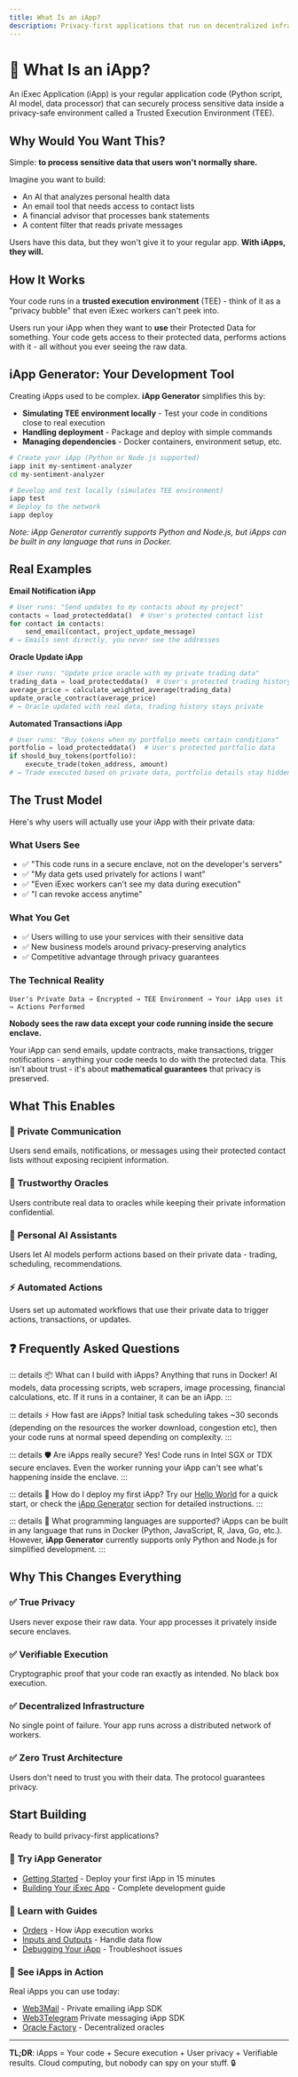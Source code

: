 ```yaml
---
title: What Is an iApp?
description: Privacy-first applications that run on decentralized infrastructure
---
```


# 🚀 What Is an iApp?

An iExec Application (iApp) is your regular application code (Python script, AI
model, data processor) that can securely process sensitive data inside a
privacy-safe environment called a Trusted Execution Environment (TEE).

## Why Would You Want This?

Simple: **to process sensitive data that users won't normally share.**

Imagine you want to build:

- An AI that analyzes personal health data
- An email tool that needs access to contact lists
- A financial advisor that processes bank statements
- A content filter that reads private messages

Users have this data, but they won't give it to your regular app. **With iApps,
they will.**

## How It Works

Your code runs in a **trusted execution environment** (TEE) - think of it as a
"privacy bubble" that even iExec workers can't peek into.

Users run your iApp when they want to **use** their Protected Data for
something. Your code gets access to their protected data, performs actions with
it - all without you ever seeing the raw data.

## iApp Generator: Your Development Tool

Creating iApps used to be complex. **iApp Generator** simplifies this by:

- **Simulating TEE environment locally** - Test your code in conditions close to
  real execution
- **Handling deployment** - Package and deploy with simple commands
- **Managing dependencies** - Docker containers, environment setup, etc.

```bash
# Create your iApp (Python or Node.js supported)
iapp init my-sentiment-analyzer
cd my-sentiment-analyzer

# Develop and test locally (simulates TEE environment)
iapp test
# Deploy to the network
iapp deploy
```

_Note: iApp Generator currently supports Python and Node.js, but iApps can be
built in any language that runs in Docker._

## Real Examples

**Email Notification iApp**

```python
# User runs: "Send updates to my contacts about my project"
contacts = load_protecteddata()  # User's protected contact list
for contact in contacts:
    send_email(contact, project_update_message)
# → Emails sent directly, you never see the addresses
```

**Oracle Update iApp**

```python
# User runs: "Update price oracle with my private trading data"
trading_data = load_protecteddata()  # User's protected trading history
average_price = calculate_weighted_average(trading_data)
update_oracle_contract(average_price)
# → Oracle updated with real data, trading history stays private
```

**Automated Transactions iApp**

```python
# User runs: "Buy tokens when my portfolio meets certain conditions"
portfolio = load_protecteddata()  # User's protected portfolio data
if should_buy_tokens(portfolio):
    execute_trade(token_address, amount)
# → Trade executed based on private data, portfolio details stay hidden
```

## The Trust Model

Here's why users will actually use your iApp with their private data:

### What Users See

- ✅ "This code runs in a secure enclave, not on the developer's servers"
- ✅ "My data gets used privately for actions I want"
- ✅ "Even iExec workers can't see my data during execution"
- ✅ "I can revoke access anytime"

### What You Get

- ✅ Users willing to use your services with their sensitive data
- ✅ New business models around privacy-preserving analytics
- ✅ Competitive advantage through privacy guarantees

### The Technical Reality

```
User's Private Data → Encrypted → TEE Environment → Your iApp uses it → Actions Performed
```

**Nobody sees the raw data except your code running inside the secure enclave.**

Your iApp can send emails, update contracts, make transactions, trigger
notifications - anything your code needs to do with the protected data. This
isn't about trust - it's about **mathematical guarantees** that privacy is
preserved.

## What This Enables

### 📧 **Private Communication**

Users send emails, notifications, or messages using their protected contact
lists without exposing recipient information.

### 🔮 **Trustworthy Oracles**

Users contribute real data to oracles while keeping their private information
confidential.

### 🤖 **Personal AI Assistants**

Users let AI models perform actions based on their private data - trading,
scheduling, recommendations.

### ⚡ **Automated Actions**

Users set up automated workflows that use their private data to trigger actions,
transactions, or updates.

## ❓ Frequently Asked Questions

::: details 📦 What can I build with iApps? Anything that runs in Docker! AI
models, data processing scripts, web scrapers, image processing, financial
calculations, etc. If it runs in a container, it can be an iApp. :::

::: details ⚡ How fast are iApps? Initial task scheduling takes ~30 seconds
(depending on the resources the worker download, congestion etc), then your code
runs at normal speed depending on complexity. :::

::: details 🛡️ Are iApps really secure? Yes! Code runs in Intel SGX or TDX
secure enclaves. Even the worker running your iApp can't see what's happening
inside the enclave. :::

::: details 🚀 How do I deploy my first iApp? Try our
[Hello World](/overview/helloWorld) for a quick start, or check the
[iApp Generator](/build_iapp/iapp-generator) section for detailed instructions.
:::

::: details 🔧 What programming languages are supported? iApps can be built in
any language that runs in Docker (Python, JavaScript, R, Java, Go, etc.).
However, **iApp Generator** currently supports only Python and Node.js for
simplified development. :::

## Why This Changes Everything

### ✅ **True Privacy**

Users never expose their raw data. Your app processes it privately inside secure
enclaves.

### ✅ **Verifiable Execution**

Cryptographic proof that your code ran exactly as intended. No black box
execution.

### ✅ **Decentralized Infrastructure**

No single point of failure. Your app runs across a distributed network of
workers.

### ✅ **Zero Trust Architecture**

Users don't need to trust you with their data. The protocol guarantees privacy.

## Start Building

Ready to build privacy-first applications?

### 🚀 **Try iApp Generator**

- [Getting Started](/build_iapp/iapp-generator/getting-started) - Deploy your
  first iApp in 15 minutes
- [Building Your iExec App](/build_iapp/iapp-generator/building-your-iexec-app) -
  Complete development guide

### 📖 **Learn with Guides**

- [Orders](/build_iapp/guides/orders) - How iApp execution works
- [Inputs and Outputs](/build_iapp/guides/inputs-and-outputs) - Handle data flow
- [Debugging Your iApp](/build_iapp/guides/debugging-your-iapp) - Troubleshoot
  issues

### 🎯 **See iApps in Action**

Real iApps you can use today:

- [Web3Mail](/use_iapp/web3mail) - Private emailing iApp SDK
- [Web3Telegram](/use_iapp/web3telegram) Private messaging iApp SDK
- [Oracle Factory](/use_iapp/oracle-factory) - Decentralized oracles

---

**TL;DR**: iApps = Your code + Secure execution + User privacy + Verifiable
results. Cloud computing, but nobody can spy on your stuff. 🔒

